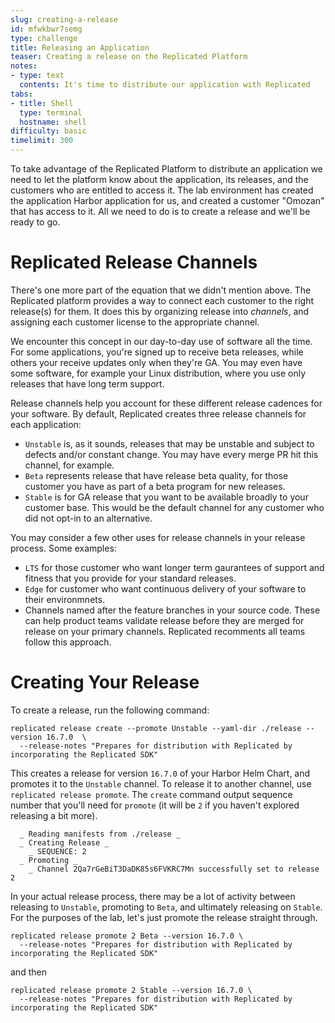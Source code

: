 ```yaml
---
slug: creating-a-release
id: mfwkbwr7semg
type: challenge
title: Releasing an Application
teaser: Creating a release on the Replicated Platform
notes:
- type: text
  contents: It's time to distribute our application with Replicated
tabs:
- title: Shell
  type: terminal
  hostname: shell
difficulty: basic
timelimit: 300
---
```


To take advantage of the Replicated Platform to distribute
an application we need to let the platform know about the
application, its releases, and the customers who are entitled
to access it. The lab environment has created the application
Harbor application for us, and created a customer "Omozan"
that has access to it. All we need to do is to create a
release and we'll be ready to go.

Replicated Release Channels
===========================

There's one more part of the equation that we didn't mention
above. The Replicated platform provides a way to connect
each customer to the right release(s) for them. It does this
by organizing release into _channels_, and assigning each
customer license to the appropriate channel.

We encounter this concept in our day-to-day use of software
all the time. For some applications, you're signed up to
receive beta releases, while others your receive updates only
when they're GA. You may even have some software, for example
your Linux distribution, where you use only releases that
have long term support.

Release channels help you account for these different release
cadences for your software. By default, Replicated creates
three release channels for each application:

* `Unstable` is, as it sounds, releases that may be unstable
   and subject to defects and/or constant change. You may have
   every merge PR hit this channel, for example.
* `Beta` represents release that have release beta quality, for
  those customer you have as part of a beta program for new
  releases.
* `Stable` is for GA release that you want to be available
  broadly to your customer base. This would be the default
  channel for any customer who did not opt-in to an alternative.

You may consider a few other uses for release channels in your
release process. Some examples:

* `LTS` for those customer who want longer term gaurantees
  of support and fitness that you provide for your standard
  releases.
* `Edge` for customer who want continuous delivery of your
   software to their environmnets.
* Channels named after the feature branches in your source
  code. These can help product teams validate release before
  they are merged for release on your primary channels.
  Replicated recomments all teams follow this approach.

Creating Your Release
=====================

To create a release, run the following command:

```
replicated release create --promote Unstable --yaml-dir ./release --version 16.7.0  \
  --release-notes "Prepares for distribution with Replicated by incorporating the Replicated SDK"
```

This creates a release for version `16.7.0` of your Harbor Helm
Chart, and promotes it to the `Unstable` channel. To release it
to another channel, use `replicated release promote`. The `create`
command output sequence number that you'll need for `promote` (it
will be `2` if you haven't explored releasing a bit more).

```
  _ Reading manifests from ./release _
  _ Creating Release _
    _ SEQUENCE: 2
  _ Promoting _
    _ Channel 2Qa7rGeBiT3DaDK85s6FVKRC7Mn successfully set to release 2
```

In your actual release process, there may be a lot of activity
between releasing to `Unstable`, promoting to `Beta`, and
ultimately releasing on `Stable`. For the purposes of the lab,
let's just promote the release straight through.

```
replicated release promote 2 Beta --version 16.7.0 \
  --release-notes "Prepares for distribution with Replicated by incorporating the Replicated SDK"
```

and then

```
replicated release promote 2 Stable --version 16.7.0 \
  --release-notes "Prepares for distribution with Replicated by incorporating the Replicated SDK"
```

